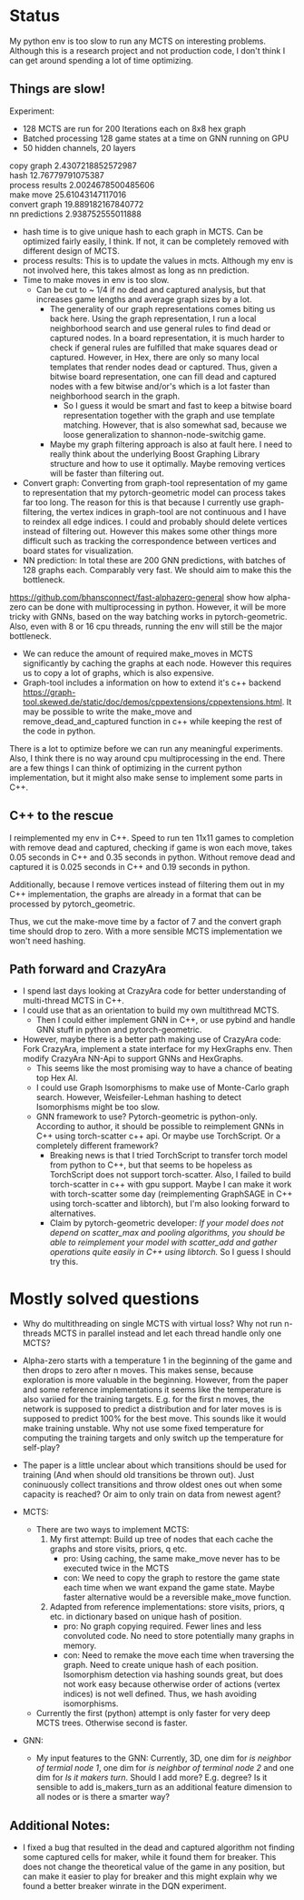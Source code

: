 # Status
<!-- **Bitter Truth: Alpha zero requires a very fast environment to collect enough training data through MCTS. With an efficient board representation, making a move comes down to a single bitwise xor. It is impossible to match that speed with a graph representation, no matter how well I optimize.** -->
<!-- + Question to Gopika: Do you need to manipulate graphs when training you GNNs? How do you represent them, what frameworks do you use? -->
<!-- + Even without dead and captured removal, we need to remove a vertex and connect all it's neighbors when the maker makes a move. -->
<!-- + Checking if the breaker has won requires a depth-first-search through the whole graph which is slow. We could fix that by keeping maker and breaker representation, but this would also double the move time. -->
My python env is too slow to run any MCTS on interesting problems. Although this is a research project and not production code, I don't think I can get around spending a lot of time optimizing.

## Things are slow!
Experiment:
+ 128 MCTS are run for 200 Iterations each on 8x8 hex graph
+ Batched processing 128 game states at a time on GNN running on GPU
+ 50 hidden channels, 20 layers

copy graph 2.4307218852572987  
hash 12.76779791075387  
process results 2.0024678500485606  
make move 25.61043147117016  
convert graph 19.889182167840772  
nn predictions 2.938752555011888  

+ hash time is to give unique hash to each graph in MCTS. Can be optimized fairly easily, I think. If not, it can be completely removed with different design of MCTS.
+ process results: This is to update the values in mcts. Although my env is not involved here, this takes almost as long as nn prediction.
+ Time to make moves in env is too slow.
  - Can be cut to ~ 1/4 if no dead and captured analysis, but that increases game lengths and average graph sizes by a lot.
	- The generality of our graph representations comes biting us back here. Using the graph representation, I run a local neighborhood search and use general rules to find dead or captured nodes. In a board representation, it is much harder to check if general rules are fulfilled that make squares dead or captured. However, in Hex, there are only so many local templates that render nodes dead or captured. Thus, given a bitwise board representation, one can fill dead and captured nodes with a few bitwise and/or's which is a lot faster than neighborhood search in the graph.
		* So I guess it would be smart and fast to keep a bitwise board representation together with the graph and use template matching. However, that is also somewhat sad, because we loose generalization to shannon-node-switchig game.
	- Maybe my graph filtering approach is also at fault here. I need to really think about the underlying Boost Graphing Library structure and how to use it optimally. Maybe removing vertices will be faster than filtering out.
+ Convert graph: Converting from graph-tool representation of my game to representation that my pytorch-geometric model can process takes far too long. The reason for this is that because I currently use graph-filtering, the vertex indices in graph-tool are not continuous and I have to reindex all edge indices. I could and probably should delete vertices instead of filtering out. However this makes some other things more difficult such as tracking the correspondence between vertices and board states for visualization.
+ NN prediction: In total these are 200 GNN predictions, with batches of 128 graphs each. Comparably very fast. We should aim to make this the bottleneck.

https://github.com/bhansconnect/fast-alphazero-general show how alpha-zero can be done with multiprocessing in python. However, it will be more tricky with GNNs, based on the way batching works in pytorch-geometric. Also, even with 8 or 16 cpu threads, running the env will still be the major bottleneck.

+ We can reduce the amount of required make\_moves in MCTS significantly by caching the graphs at each node. However this requires us to copy a lot of graphs, which is also expensive.
+ Graph-tool includes a information on how to extend it's c++ backend https://graph-tool.skewed.de/static/doc/demos/cppextensions/cppextensions.html. It may be possible to write the make\_move and remove\_dead\_and\_captured function in c++ while keeping the rest of the code in python.

There is a lot to optimize before we can run any meaningful experiments. Also, I think there is no way around cpu multiprocessing in the end. There are a few things I can think of optimizing in the current python implementation, but it might also make sense to implement some parts in C++.

## C++ to the rescue
I reimplemented my env in C++. Speed to run ten 11x11 games to completion with remove dead and captured, checking if game is won each move, takes 0.05 seconds in C++ and 0.35 seconds in python. Without remove dead and captured it is 0.025 seconds in C++ and 0.19 seconds in python.

Additionally, because I remove vertices instead of filtering them out in my C++ implementation, the graphs are already in a format that can be processed by pytorch\_geometric.

Thus, we cut the make-move time by a factor of 7 and the convert graph time should drop to zero. With a more sensible MCTS implementation we won't need hashing.

## Path forward and CrazyAra
+ I spend last days looking at CrazyAra code for better understanding of multi-thread MCTS in C++.
+ I could use that as an orientation to build my own multithread MCTS.
	- Then I could either implement GNN in C++, or use pybind and handle GNN stuff in python and pytorch-geometric.
+ However, maybe there is a better path making use of CrazyAra code: Fork CrazyAra, implement a state interface for my HexGraphs env. Then modify CrazyAra NN-Api to support GNNs and HexGraphs.
	- This seems like the most promising way to have a chance of beating top Hex AI.
	- I could use Graph Isomorphisms to make use of Monte-Carlo graph search. However, Weisfeiler-Lehman hashing to detect Isomorphisms might be too slow.
	- GNN framework to use? Pytorch-geometric is python-only. According to author, it should be possible to reimplement GNNs in C++ using torch-scatter c++ api. Or maybe use TorchScript. Or a completely different framework?
		+ Breaking news is that I tried TorchScript to transfer torch model from python to C++, but that seems to be hopeless as TorchScript does not support torch-scatter. Also, I failed to build torch-scatter in c++ with gpu support. Maybe I can make it work with torch-scatter some day (reimplementing GraphSAGE in C++ using torch-scatter and libtorch), but I'm also looking forward to alternatives.
		+ Claim by pytorch-geometric developer: *If your model does not depend on scatter_max and pooling algorithms, you should be able to reimplement your model with scatter_add and gather operations quite easily in C++ using libtorch.* So I guess I should try this.

# Mostly solved questions
+ Why do multithreading on single MCTS with virtual loss? Why not run n-threads MCTS in parallel instead and let each thread handle only one MCTS?
+ Alpha-zero starts with a temperature 1 in the beginning of the game and then drops to zero after n moves. This makes sense, because exploration is more valuable in the beginning. However, from the paper and some reference implementations it seems like the temperature is also variied for the training targets. E.g. for the first n moves, the network is supposed to predict a distribution and for later moves is is supposed to predict 100% for the best move. This sounds like it would make training unstable. Why not use some fixed temperature for computing the training targets and only switch up the temperature for self-play?
+ The paper is a little unclear about which transitions should be used for training (And when should old transitions be thrown out). Just coninuously collect transitions and throw oldest ones out when some capacity is reached? Or aim to only train on data from newest agent?
+ MCTS:
	- There are two ways to implement MCTS:
		1. My first attempt: Build up tree of nodes that each cache the graphs and store visits, priors, q etc.
			* pro: Using caching, the same make_move never has to be executed twice in the MCTS
			* con: We need to copy the graph to restore the game state each time when we want expand the game state. Maybe faster alternative would be a reversible make_move function.
		2. Adapted from reference implementations: store visits, priors, q etc. in dictionary based on unique hash of position.
			* pro: No graph copying required. Fewer lines and less convoluted code. No need to store potentially many graphs in memory.
			* con: Need to remake the move each time when traversing the graph. Need to create unique hash of each position. Isomorphism detection via hashing sounds great, but does not work easy because otherwise order of actions (vertex indices) is not well defined. Thus, we hash avoiding isomorphisms.
	- Currently the first (python) attempt is only faster for very deep MCTS trees. Otherwise second is faster.

+ GNN:
	- My input features to the GNN: Currently, 3D, one dim for *is neighbor of termial node 1*, one dim for *is neighbor of terminal node 2* and one dim for *Is it makers turn*. Should I add more? E.g. degree? Is it sensible to add is\_makers\_turn as an additional feature dimension to all nodes or is there a smarter way?

## Additional Notes:
+ I fixed a bug that resulted in the dead and captured algorithm not finding some captured cells for maker, while it found them for breaker. This does not change the theoretical value of the game in any position, but can make it easier to play for breaker and this might explain why we found a better breaker winrate in the DQN experiment.
